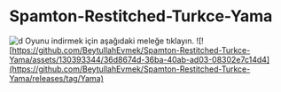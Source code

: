 # Spamton-Restitched-Turkce-Yama
![d](https://github.com/BeytullahEvmek/Spamton-Restitched-Turkce-Yama/assets/130393344/f177c863-f166-403b-a347-9a7eace02942)
Oyunu indirmek için aşağıdaki meleğe tıklayın.
![![https://github.com/BeytullahEvmek/Spamton-Restitched-Turkce-Yama/assets/130393344/36d8674d-36ba-40ab-ad03-08302e7c14d4](https://github.com/BeytullahEvmek/Spamton-Restitched-Turkce-Yama/releases/tag/Yama)
